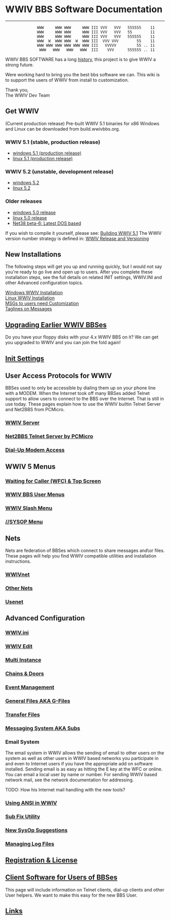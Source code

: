 
# WWIV BBS Software Documentation
***
```
              WWW     WWW WWW     WWW III VVV   VVV   555555    11
              WWW     WWW WWW     WWW III VVV   VVV   55        11
              WWW     WWW WWW     WWW III VVV   VVV   555555    11
              WWW  W  WWW WWW  W  WWW III  VVV VVV        55    11
              WWW WWW WWW WWW WWW WWW III   VVVVV         55 .. 11
               WWW   WWW   WWW   WWW  III    VVV      555555 .. 11
```

WWIV BBS SOFTWARE has a long [history](history.md), this project is to give WWIV a strong future.

Were working hard to bring you the best bbs software we can. This wiki is to support the users of WWIV from install to customization.

Thank you,  
The WWIV Dev Team 

## Get WWIV
(Current production release)
Pre-built WWIV 5.1 binaries for x86 Windows and Linux can be downloaded from build.wwivbbs.org.


### WWIV 5.1 (stable, production release)

* [windows 5.1 (production release)](https://build.wwivbbs.org/jenkins/job/wwiv_5.1/label=windows/lastSuccessfulBuild/artifact/) 
* [linux 5.1 (production release)](https://build.wwivbbs.org/jenkins/job/wwiv_5.1/label=linux/lastSuccessfulBuild/artifact/) 


### WWIV 5.2 (unstable, development release)

* [windows 5.2](https://build.wwivbbs.org/jenkins/job/wwiv/label=windows/lastSuccessfulBuild/artifact/) 
* [linux 5.2](https://build.wwivbbs.org/jenkins/job/wwiv/label=linux/lastSuccessfulBuild/artifact/) 


### Older releases

* [windows 5.0 release](https://github.com/wwivbbs/wwiv/files/61304/wwiv500-win32.zip)
* [linux 5.0 release](https://github.com/wwivbbs/wwiv/files/61302/wwiv500-linux.tar.gz)
* [Net38 beta-6: Latest DOS based](https://github.com/wwivbbs/wwiv/files/61303/net38b6.zip)

If you wish to compile it yourself, please see: [Building WWIV 5.1](build_wwiv_5.md)
The WWIV version number strategy is defined in: [WWIV Release and Versioning](wwiv_releases_and_versioning.md)

## New Installations
The following steps will get you up and running quickly, but I would not say
you're ready to go live and open up to users. After you complete these installation 
steps, see the full details on related INIT settings, WWIV.INI and other Advanced 
configuration topics.

[Windows WWIV Installation](windows_installation.md)  
[Linux WWIV Installation](linux_installation.md)  
[MSGs to users need Customization](custom_user_messages.md)   
[Taglines on Messages](taglines.md)  

## [Upgrading Earlier WWIV BBSes](wwiv_4x_upgrade.md)
Do you have your floppy disks with your 4.x WWIV BBS on it? We can get you upgraded to WWIV
and you can join the fold again!

## [Init Settings](init.md)
## User Access Protocols for WWIV
BBSes used to only be accessible by dialing them up on your phone line with a MODEM. When 
the Internet took off many BBSes added Telnet support to allow users to connect to the BBS
over the Internet. That is still in use today. These pages explain how to use the WWIV 
builtin Telnet Server and Net2BBS from PCMicro.
### [WWIV Server](wwiv_5_telnet_server.md)
### [Net2BBS Telnet Server by PCMicro](net2bbs.md)
### [Dial-Up Modem Access](dialup.md)

## WWIV 5 Menus  
### [Waiting for Caller (WFC) & Top Screen](waiting_for_callers.md)  
### [WWIV BBS User Menus](main_menu.md)  
### [WWIV Slash Menu](slash_menu.md)  
### [//SYSOP Menu](sysop_menu.md)

## Nets
Nets are federation of BBSes which connect to share messages and\or files. 
These pages will help you find WWIV compatible utilities and installation instructions.
### [WWIVnet](wwivnet.md)
### [Other Nets](other_nets.md)
### [Usenet](usenet.md)

## Advanced Configuration
### [WWIV.ini](wwivini.md)  
### [WWIV Edit](wwivedit.md)  
### [Multi Instance](multinode.md)  
### [Chains & Doors](doors.md)  
### [Event Management](eventmgmt.md)  
### [General Files AKA G-Files](gfiles.md)  
### [Transfer Files](transfers.md)  
### [Messaging System AKA Subs](messaging_system.md)  
### Email System  

The email system in WWIV allows the sending of email to other users on the system as well as other users in WWIV based networks you participate in and even to Internet users if you have the appropriate add on software installed. Sending email is as easy as hitting the E key at the WFC or online.  You can email a local user by name or number.  For sending WWIV based network mail, see the network documentation for addressing. 

TODO: How his Internet mail handling with the new tools?

### [Using ANSI in WWIV](ansi.md)
### [Sub Fix Utility](fix.md)
### [New SysOp Suggestions](newsysop.md)
### [Managing Log Files](logfiles.md)

## [Registration & License](license.md)

## [Client Software for Users of BBSes](clients.md)
This page will include information on Telnet clients, dial-up clients
and other User helpers. We want to make this easy for the new BBS User.

## [Links](links.md)
